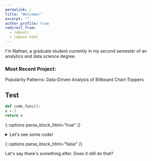```yaml
---
permalink: /
title: "Welcome!"
excerpt: ""
author_profile: true
redirect_from: 
  - /about/
  - /about.html
---
```


I'm Nathan, a graduate student currently in my second semester of an analytics and data science degree. 

### Most Recent Project:

Popularity Patterns: Data-Driven Analysis of Billboard Chart-Toppers

## Test

```python
def code_func():
x = 2
return x
```


{::options parse_block_html="true" /}

<details>
<summary>Let's see some code!</summary>

```python
print('Hello World!')
```
Of course, it has to be Hello World, right?
</details>

{::options parse_block_html="false" /}

Let's say there's something after. Does it still do that?
